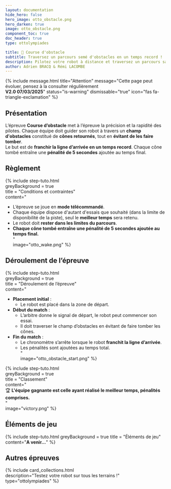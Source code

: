 ```yaml
---
layout: documentation
hide_hero: false
hero_image: otto_obstacle.png
hero_darken: true
image: otto_obstacle.png
component_toc: true
doc_header: true
type: ottolympiades

title: 🚧 Course d'obstacle
subtitle: Traversez un parcours semé d'obstacles en un temps record !
description: Pilotez votre robot à distance et traversez un parcours sans faire tomber les obstacles en un minimum de temps.
author: Adrien BRACQ & Rémi LACOMBE
---
```


{% include message.html title="Attention" message="Cette page peut évoluer, pensez à la consulter régulièrement  
**V2.0 07/03/2025**" status="is-warning" dismissable="true" icon="fas fa-triangle-exclamation" %}  

## Présentation  

L’épreuve **Course d’obstacle** met à l’épreuve la précision et la rapidité des pilotes. Chaque équipe doit guider son robot à travers un **champ d'obstacles** constitué de **cônes retournés**, tout en **évitant de les faire tomber**.  
Le but est de **franchir la ligne d’arrivée en un temps record**. Chaque cône tombé entraîne une **pénalité de 5 secondes** ajoutée au temps final.  


## Règlement  

{% include step-tuto.html  
greyBackground = true  
title = "Conditions et contraintes"  
content="  
- L’épreuve se joue en **mode télécommandé**.  
- Chaque équipe dispose d'autant d'essais que souhaité (dans la limite de disponibilité de la piste), seul le **meilleur temps** sera retenu.  
- Le robot doit **rester dans les limites du parcours**.  
- **Chaque cône tombé entraîne une pénalité de 5 secondes ajoutée au temps final.**  
"  
image="otto_wake.png" %}  

## Déroulement de l’épreuve  

{% include step-tuto.html  
greyBackground = true  
title = "Déroulement de l’épreuve"  
content="  
- **Placement initial** :  
  - Le robot est placé dans la zone de départ.  
- **Début du match** :  
  - L’arbitre donne le signal de départ, le robot peut commencer son essai.  
  - Il doit traverser le champ d’obstacles en évitant de faire tomber les cônes.  
- **Fin du match** :  
  - Le chronomètre s’arrête lorsque le robot **franchit la ligne d’arrivée**.  
  - Les pénalités sont ajoutées au temps total.  
"  
image="otto_obstacle_start.png" %}  

{% include step-tuto.html  
greyBackground = true  
title = "Classement"  
content="  
🏆 **L'équipe gagnante est celle ayant réalisé le meilleur temps, pénalités comprises.**  
"  
image="victory.png" %}  

## Éléments de jeu  

{% include step-tuto.html
greyBackground = true
title = "Éléments de jeu"
content="**A venir...**" %}

## Autres épreuves  

{% include card_collections.html  
description="Testez votre robot sur tous les terrains !"  
type="ottolympiades" %}

